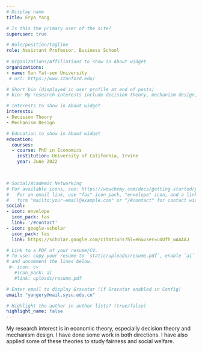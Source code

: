 ```yaml
---
# Display name
title: Erya Yang

# Is this the primary user of the site?
superuser: true

# Role/position/tagline
role: Assistant Professor, Business School
 
# Organizations/Affiliations to show in About widget
organizations:
- name: Sun Yat-sen University
 # url: https://www.stanford.edu/

# Short bio (displayed in user profile at end of posts)
# bio: My research interests include decision theory, mechanism design, and law and economics.

# Interests to show in About widget
interests:
- Decision Theory
- Mechanism Design

# Education to show in About widget
education:
  courses:
  - course: PhD in Economics
    institution: University of California, Irvine
    year: June 2022
  


# Social/Academic Networking
# For available icons, see: https://wowchemy.com/docs/getting-started/page-builder/#icons
#   For an email link, use "fas" icon pack, "envelope" icon, and a link in the
#   form "mailto:your-email@example.com" or "/#contact" for contact widget.
social:
- icon: envelope
  icon_pack: fas
  link: '/#contact'
- icon: google-scholar
  icon_pack: fas
  link: https://scholar.google.com/citations?hl=en&user=uUUfh_wAAAAJ

# Link to a PDF of your resume/CV.
# To use: copy your resume to `static/uploads/resume.pdf`, enable `ai` icons in `params.toml`, 
# and uncomment the lines below.
 #- icon: cv
   #icon_pack: ai
   #link: uploads/resume.pdf

# Enter email to display Gravatar (if Gravatar enabled in Config)
email: "yangery@mail.sysu.edu.cn"

# Highlight the author in author lists? (true/false)
highlight_name: false
---
```


My research interest is in economic theory, especially decision theory and  mechanism design. I have done some work in both directions. I  have also applied some of these theories to study fairness and social welfare. 
